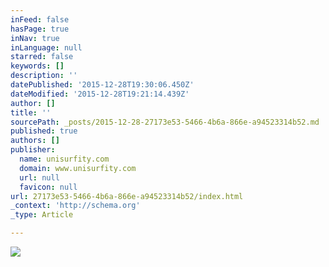 ```yaml
---
inFeed: false
hasPage: true
inNav: true
inLanguage: null
starred: false
keywords: []
description: ''
datePublished: '2015-12-28T19:30:06.450Z'
dateModified: '2015-12-28T19:21:14.439Z'
author: []
title: ''
sourcePath: _posts/2015-12-28-27173e53-5466-4b6a-866e-a94523314b52.md
published: true
authors: []
publisher:
  name: unisurfity.com
  domain: www.unisurfity.com
  url: null
  favicon: null
url: 27173e53-5466-4b6a-866e-a94523314b52/index.html
_context: 'http://schema.org'
_type: Article

---
```

![](https://static.wixstatic.com/media/e533e9_3a8a6435ce634cbf8ebf802d03ef56b9.jpg/v1/fill/w_980,h_358,al_c,q_80,usm_0.66_1.00_0.01/e533e9_3a8a6435ce634cbf8ebf802d03ef56b9.jpg)